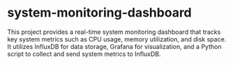 # system-monitoring-dashboard
This project provides a real-time system monitoring dashboard that tracks key system metrics such as CPU usage, memory utilization, and disk space. It utilizes InfluxDB for data storage, Grafana for visualization, and a Python script to collect and send system metrics to InfluxDB.
